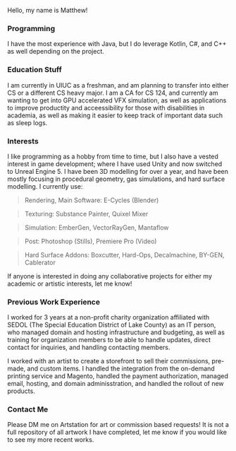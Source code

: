 Hello, my name is Matthew!

### Programming

I have the most experience with Java, but I do leverage Kotlin, C#, and C++ as well depending on the project.

### Education Stuff

I am currently in UIUC as a freshman, and am planning to transfer into either CS or a different CS heavy major. I am a CA for CS 124, and currently am wanting to get into GPU accelerated VFX simulation, as well as applications to improve productity and acceessibility for those with disabilities in academia, as well as making it easier to keep track of important data such as sleep logs.

### Interests

I like programming as a hobby from time to time, but I also have a vested interest in game development; where I have used Unity and now switched to Unreal Engine 5. I have been 3D modelling for over a year, and have been mostly focusing in procedural geometry, gas simulations, and hard surface modelling. I currently use:

>Rendering, Main Software: E-Cycles (Blender)

>Texturing: Substance Painter, Quixel Mixer

>Simulation: EmberGen, VectorRayGen, Mantaflow

>Post: Photoshop (Stills), Premiere Pro (Video)

>Hard Surface Addons: Boxcutter, Hard-Ops, Decalmachine, BY-GEN, Cablerator

If anyone is interested in doing any collaborative projects for either my academic or artistic interests, let me know!

### Previous Work Experience

I worked for 3 years at a non-profit charity organization affiliated with SEDOL (The Special Education District of Lake County) as an IT person, who managed domain and hosting infrastructure and budgeting, as well as training for organization members to be able to handle updates, direct contact for inquiries, and handling contacting members.

I worked with an artist to create a storefront to sell their commissions, pre-made, and custom items. I handled the integration from the on-demand printing service and Magento, handled the payment authorization, managed email, hosting, and domain adminisstration, and handled the rollout of new products.

### Contact Me

Please DM me on Artstation for art or commission based requests! It is not a full repository of all artwork I have completed, let me know if you would like to see my more recent works.

